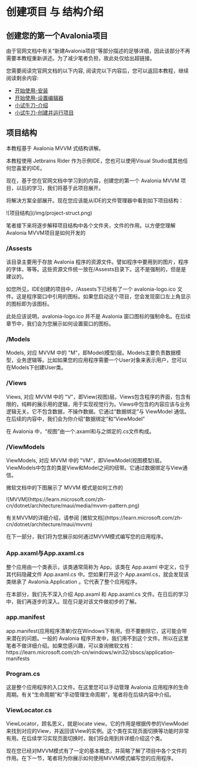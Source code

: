 # 创建项目 与 结构介绍
## 创建您的第一个Avalonia项目
<p>由于官网文档中有关“新建Avalonia项目”等部分描述的足够详细，因此该部分不再需要本教程重新讲述。为了减少笔者负担，故此处仅给出超链接。</p>
<p>您需要阅读完官网文档的以下内容, 阅读完以下内容后，您可以返回本教程，继续阅读剩余内容:</p>


- [开始使用-安装](https://docs.avaloniaui.net/zh-Hans/docs/get-started/install)
- [开始使用-设置编辑器](https://docs.avaloniaui.net/zh-Hans/docs/get-started/set-up-an-editor)
- [小试牛刀-介绍](https://docs.avaloniaui.net/zh-Hans/docs/get-started/test-drive/introduction)
- [小试牛刀-创建并运行项目](https://docs.avaloniaui.net/zh-Hans/docs/get-started/test-drive/create-a-project)
 

## 项目结构
<p>本教程基于 Avalonia MVVM 式结构讲解。</p>
<p>本教程使用 Jetbrains Rider 作为示例IDE，您也可以使用Visual Studio或其他任何您喜爱的IDE。</p>
<p>现在，基于您在官网文档中学习到的内容，创建您的第一个 Avalonia MVVM 项目，以后的学习，我们将基于此项目展开。</p>
<p>将解决方案全部展开。现在您应该能从IDE的文件管理器中看到如下项目结构：</p>
![项目结构](/img/project-struct.png) <br>
<p>笔者接下来将逐步解释项目结构中各个文件夹，文件的作用。以方便您理解Avalonia MVVM项目是如何开发的</p>

### /Assests
<p>该目录主要用于存放 Avalonia 程序的资源文件。譬如程序中要用到的图片，程序的字体，等等。这些资源文件统一放在/Assests目录下。这不是强制的，但是是建议的。</p>
<p>如您所见，IDE创建的项目中，/Assests下已经有了一个 avalonia-logo.ico 文件。这是程序窗口中引用的图标。如果您启动这个项目，您会发现窗口左上角显示的图标即为该图标。</p>
<p>此处应该说明，avalonia-logo.ico 并不是 Avalonia 窗口图标的强制命名。在后续章节中，我们会为您展示如何设置窗口的图标。</p>

### /Models
<p>Models, 对应 MVVM 中的 "M"，即Model(模型)层。Models主要负责数据模型，业务逻辑等。比如如果您的应用程序需要一个User对象来表示用户，您可以在Models下创建User类。</p>

### /Views
<p>Views, 对应 MVVM 中的 "V"，即View(视图)层。Views包含程序的界面，包含有限的，纯粹的展示用的逻辑，用于实现视觉行为。Views中包含的内容应该与业务逻辑无关。它不包含数据，不操作数据。它通过“数据绑定”与 ViewModel 通信。在后续的内容中，我们会为你介绍“数据绑定”和“ViewModel”</p>
<p>在 Avalonia 中，“视图”由一个.axaml和与之绑定的.cs文件构成。</p>

### /ViewModels
<p>ViewModels, 对应 MVVM 中的 "VM"，即ViewModel(视图模型)层。ViewModels中包含的类是View和Model之间的纽带。它通过数据绑定与View通信。</p>

<p>微软文档中的下图展示了 MVVM 模式是如何工作的</p>
![MVVM](https://learn.microsoft.com/zh-cn/dotnet/architecture/maui/media/mvvm-pattern.png)

<p>有关MVVM的详细介绍，请参阅 [微软文档](https://learn.microsoft.com/zh-cn/dotnet/architecture/maui/mvvm) </p>

<p>在下一部分，我们将为您展示如何通过MVVM模式编写您的应用程序。</p>

### App.axaml与App.axaml.cs
<p>整个应用由一个类表示，该类通常简称为 App。该类在 App.axaml 中定义，位于其代码隐藏文件 App.axaml.cs 中。您如果打开这个 App.axaml.cs，就会发现该类继承了 Avalonia.Application 。它代表了整个应用程序。</p>
<p>在本部分，我们先不深入介绍 App.axaml 和 App.axaml.cs 文件。在日后的学习中，我们再逐步的深入。现在只是对该文件做初步的了解。</p>

### app.manifest
<p>app.manifest(应用程序清单)仅在Windows下有用。但不要删除它，这可能会带来潜在的问题。一般的 Avalonia 程序开发中，我们用不到这个文件。所以在这里笔者不做详细介绍。如果您感兴趣，可以查询微软文档：https://learn.microsoft.com/zh-cn/windows/win32/sbscs/application-manifests</p>

### Program.cs
<p>这是整个应用程序的入口文件。在这里您可以手动管理 Avalonia 应用程序的生命周期。有关“生命周期”和“手动管理生命周期”，笔者将在后续内容中介绍。</p>

### ViewLocator.cs
<p>ViewLocator，顾名思义，就是locate view。它的作用是根据传参的ViewModel来找到对应的View，并返回该View的实例。这个类在实现页面切换等功能时非常有用。在后续学习实现页面切换时，我们将会用到并详细介绍这个类。</p>

<p>现在您已经对MVVM模式有了一定的基本概念，并简略了解了项目中各个文件的作用。在下一节，笔者将为你展示如何使用MVVM模式编写您的应用程序。</p>